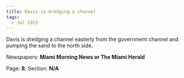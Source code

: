 ```yaml
---  
title: Davis is dredging a channel  
tags:  
  - Jul 1913  
---  
```

  
Davis is dredging a channel easterly from the government channel and pumping the sand to the north side.  
  
Newspapers: **Miami Morning News or The Miami Herald**  
  
Page: **8**, Section: **N/A** 
